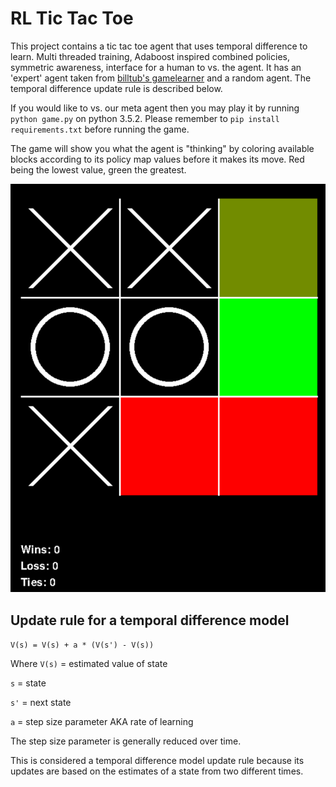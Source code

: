 # RL Tic Tac Toe

This project contains a tic tac toe agent that uses temporal difference to learn. Multi threaded training, Adaboost inspired combined policies, symmetric awareness, interface for a human to vs. the agent. It has an 'expert' agent taken from [billtub's gamelearner](https://github.com/billtubbs/game-learner) and a random agent. The temporal difference update rule is described below.

If you would like to vs. our meta agent then you may play it by running `python game.py` on python 3.5.2. Please remember to `pip install requirements.txt` before running the game.

The game will show you what the agent is "thinking" by coloring available blocks according to its policy map values before it makes its move. Red being the lowest value, green the greatest.

![](./output/screenshots/game.png)


## Update rule for a temporal difference model

`V(s) = V(s) + a * (V(s') - V(s))`

Where `V(s)` = estimated value of state

`s` = state

`s'` = next state

`a` = step size parameter AKA rate of learning

The step size parameter is generally reduced over time.

This is considered a temporal difference model update rule because its updates are based on the estimates of a state from two different times.
